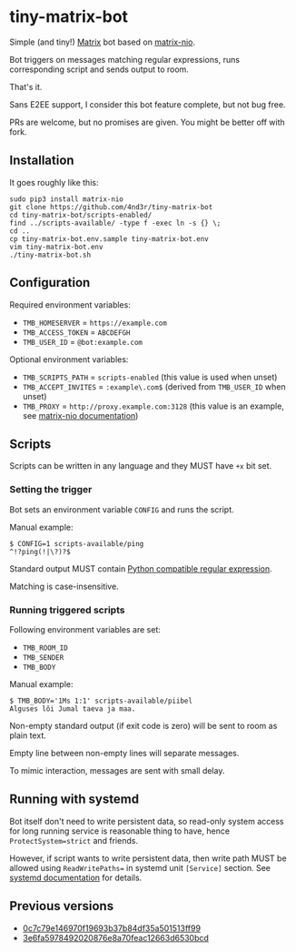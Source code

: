 # tiny-matrix-bot

Simple (and tiny!) [Matrix](https://matrix.org) bot based on [matrix-nio](https://github.com/poljar/matrix-nio).

Bot triggers on messages matching regular expressions, runs corresponding script and sends output to room.

That's it.

Sans E2EE support, I consider this bot feature complete, but not bug free.

PRs are welcome, but no promises are given. You might be better off with fork.

## Installation

It goes roughly like this:

```
sudo pip3 install matrix-nio
git clone https://github.com/4nd3r/tiny-matrix-bot
cd tiny-matrix-bot/scripts-enabled/
find ../scripts-available/ -type f -exec ln -s {} \;
cd ..
cp tiny-matrix-bot.env.sample tiny-matrix-bot.env
vim tiny-matrix-bot.env
./tiny-matrix-bot.sh
```

## Configuration

Required environment variables:

* `TMB_HOMESERVER` = `https://example.com`
* `TMB_ACCESS_TOKEN` = `ABCDEFGH`
* `TMB_USER_ID` = `@bot:example.com`

Optional environment variables:

* `TMB_SCRIPTS_PATH` = `scripts-enabled` (this value is used when unset)
* `TMB_ACCEPT_INVITES` = `:example\.com$` (derived from `TMB_USER_ID` when unset)
* `TMB_PROXY` = `http://proxy.example.com:3128` (this value is an example, see [matrix-nio documentation](https://matrix-nio.readthedocs.io/en/latest/nio.html?highlight=proxy#nio.AsyncClient))

## Scripts

Scripts can be written in any language and they MUST have `+x` bit set.

### Setting the trigger

Bot sets an environment variable `CONFIG` and runs the script.

Manual example:

```
$ CONFIG=1 scripts-available/ping
^!?ping(!|\?)?$
```

Standard output MUST contain [Python compatible regular expression](https://docs.python.org/3.7/library/re.html#regular-expression-syntax).

Matching is case-insensitive.

### Running triggered scripts

Following environment variables are set:

* `TMB_ROOM_ID`
* `TMB_SENDER`
* `TMB_BODY`

Manual example:

```
$ TMB_BODY='1Ms 1:1' scripts-available/piibel 
Alguses lõi Jumal taeva ja maa.
```

Non-empty standard output (if exit code is zero) will be sent to room as plain text.

Empty line between non-empty lines will separate messages.

To mimic interaction, messages are sent with small delay.

## Running with systemd

Bot itself don't need to write persistent data, so read-only system access for
long running service is reasonable thing to have, hence `ProtectSystem=strict`
and friends.

However, if script wants to write persistent data, then write path MUST be
allowed using `ReadWritePaths=` in systemd unit `[Service]` section. See
[systemd documentation](https://www.freedesktop.org/software/systemd/man/systemd.exec.html)
for details.

## Previous versions

* [0c7c79e146970f19693b37b84df35a501513ff99](https://github.com/4nd3r/tiny-matrix-bot/tree/0c7c79e146970f19693b37b84df35a501513ff99)
* [3e6fa5978492020876e8a70feac12663d6530bcd](https://github.com/4nd3r/tiny-matrix-bot/tree/3e6fa5978492020876e8a70feac12663d6530bcd)
